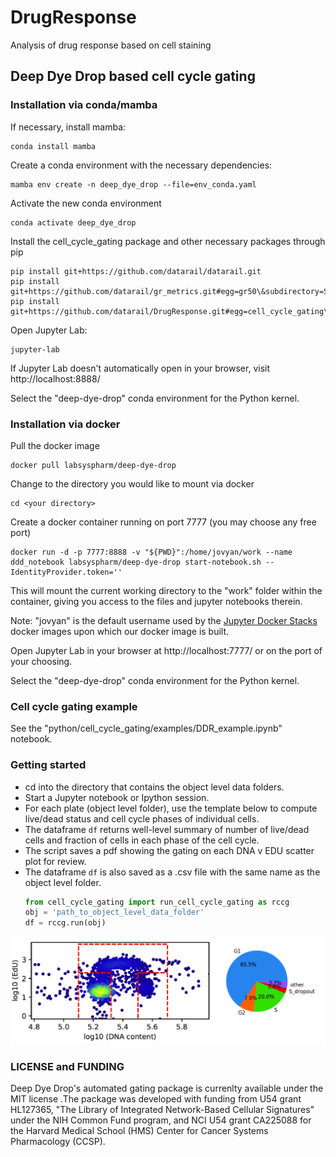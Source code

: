 # DrugResponse
Analysis of drug response based on cell staining

## Deep Dye Drop based cell cycle gating

### Installation via conda/mamba
If necessary, install mamba:
```
conda install mamba
```

Create a conda environment with the necessary dependencies:
```
mamba env create -n deep_dye_drop --file=env_conda.yaml
```
Activate the new conda environment
```
conda activate deep_dye_drop
```

Install the cell_cycle_gating package and other necessary packages through pip
```
pip install git+https://github.com/datarail/datarail.git
pip install git+https://github.com/datarail/gr_metrics.git#egg=gr50\&subdirectory=SRC/python
pip install git+https://github.com/datarail/DrugResponse.git#egg=cell_cycle_gating\&subdirectory=python
```

Open Jupyter Lab:
```
jupyter-lab
```

If Jupyter Lab doesn't automatically open in your browser, visit http://localhost:8888/

Select the "deep-dye-drop" conda environment for the Python kernel.

### Installation via docker

Pull the docker image
```
docker pull labsyspharm/deep-dye-drop
```

Change to the directory you would like to mount via docker
```
cd <your directory>
```

Create a docker container running on port 7777 (you may choose any free port)
```
docker run -d -p 7777:8888 -v "${PWD}":/home/jovyan/work --name ddd_notebook labsyspharm/deep-dye-drop start-notebook.sh --IdentityProvider.token=''
```
 This will mount the current working directory to the "work" folder within the container, giving you access to the files and jupyter notebooks therein.

 Note: "jovyan" is the default username used by the [Jupyter Docker Stacks](https://jupyter-docker-stacks.readthedocs.io/en/latest/) docker images upon which our docker image is built.

 Open Jupyter Lab in your browser at http://localhost:7777/ or on the port of your choosing.

 Select the "deep-dye-drop" conda environment for the Python kernel.

### Cell cycle gating example

See the "python/cell_cycle_gating/examples/DDR_example.ipynb" notebook.

### Getting started

* cd into the directory that contains the object level data folders. 
* Start a Jupyter notebook or Ipython session.
* For each plate (object level folder), use the template below to compute live/dead status and cell cycle phases of individual cells.
* The dataframe `df` returns well-level summary of number of live/dead cells and fraction of cells in each phase of the cell cycle.
* The script saves a pdf showing the gating on each DNA v EDU scatter plot for review. 
* The dataframe `df` is also saved as a .csv file with the same name as the object level folder.
  ```python 
  from cell_cycle_gating import run_cell_cycle_gating as rccg
  obj = 'path_to_object_level_data_folder'
  df = rccg.run(obj)
  ```    

![Alt text](python/cell_cycle_gating/example_plots/example_plot.jpg?raw=true "Title")

### LICENSE and FUNDING
Deep Dye Drop's automated gating package is currenlty available under the MIT license .The package was developed with funding from U54 grant HL127365, "The Library of Integrated Network-Based Cellular Signatures" under the NIH Common Fund program, and NCI U54 grant CA225088 for the Harvard Medical School (HMS) Center for Cancer Systems Pharmacology (CCSP).
